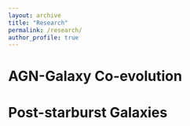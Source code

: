 ```yaml
---
layout: archive
title: "Research"
permalink: /research/
author_profile: true
---
```



AGN-Galaxy Co-evolution
======


Post-starburst Galaxies
======


